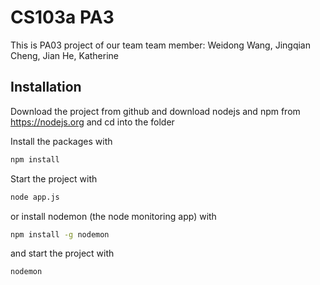 # CS103a PA3

This is PA03 project of our team
team member: Weidong Wang, Jingqian Cheng, Jian He, Katherine

## Installation
Download the project from github and download nodejs and npm from https://nodejs.org
and cd into the folder

Install the packages with
``` bash
npm install
```
Start the project with
``` bash
node app.js
```
or install nodemon (the node monitoring app) with
``` bash
npm install -g nodemon
```
and start the project with
``` bash
nodemon
```
